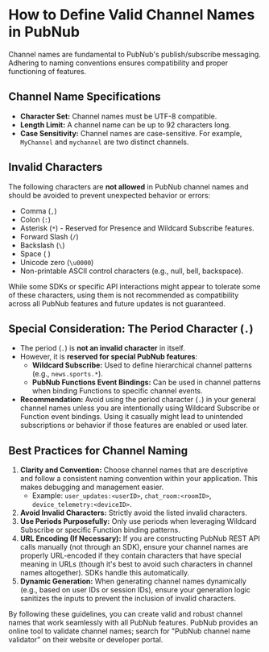 # How to Define Valid Channel Names in PubNub

Channel names are fundamental to PubNub's publish/subscribe messaging. Adhering to naming conventions ensures compatibility and proper functioning of features.

## Channel Name Specifications

*   **Character Set:** Channel names must be UTF-8 compatible.
*   **Length Limit:** A channel name can be up to 92 characters long.
*   **Case Sensitivity:** Channel names are case-sensitive. For example, `MyChannel` and `mychannel` are two distinct channels.

## Invalid Characters

The following characters are **not allowed** in PubNub channel names and should be avoided to prevent unexpected behavior or errors:

*   Comma (`,`)
*   Colon (`:`)
*   Asterisk (`*`) - Reserved for Presence and Wildcard Subscribe features.
*   Forward Slash (`/`)
*   Backslash (`\`)
*   Space ( )
*   Unicode zero (`\u0000`)
*   Non-printable ASCII control characters (e.g., null, bell, backspace).

While some SDKs or specific API interactions might appear to tolerate some of these characters, using them is not recommended as compatibility across all PubNub features and future updates is not guaranteed.

## Special Consideration: The Period Character (`.`)

*   The period (`.`) is **not an invalid character** in itself.
*   However, it is **reserved for special PubNub features**:
    *   **Wildcard Subscribe:** Used to define hierarchical channel patterns (e.g., `news.sports.*`).
    *   **PubNub Functions Event Bindings:** Can be used in channel patterns when binding Functions to specific channel events.
*   **Recommendation:** Avoid using the period character (`.`) in your general channel names unless you are intentionally using Wildcard Subscribe or Function event bindings. Using it casually might lead to unintended subscriptions or behavior if those features are enabled or used later.

## Best Practices for Channel Naming

1.  **Clarity and Convention:** Choose channel names that are descriptive and follow a consistent naming convention within your application. This makes debugging and management easier.
    *   Example: `user_updates:<userID>`, `chat_room:<roomID>`, `device_telemetry:<deviceID>`.
2.  **Avoid Invalid Characters:** Strictly avoid the listed invalid characters.
3.  **Use Periods Purposefully:** Only use periods when leveraging Wildcard Subscribe or specific Function binding patterns.
4.  **URL Encoding (If Necessary):** If you are constructing PubNub REST API calls manually (not through an SDK), ensure your channel names are properly URL-encoded if they contain characters that have special meaning in URLs (though it's best to avoid such characters in channel names altogether). SDKs handle this automatically.
5.  **Dynamic Generation:** When generating channel names dynamically (e.g., based on user IDs or session IDs), ensure your generation logic sanitizes the inputs to prevent the inclusion of invalid characters.

By following these guidelines, you can create valid and robust channel names that work seamlessly with all PubNub features. PubNub provides an online tool to validate channel names; search for "PubNub channel name validator" on their website or developer portal.

